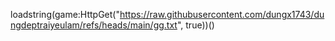 loadstring(game:HttpGet("https://raw.githubusercontent.com/dungx1743/dungdeptraiyeulam/refs/heads/main/gg.txt", true))()
